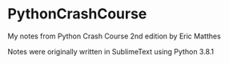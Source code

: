 # PythonCrashCourse
My notes from Python Crash Course 2nd edition by Eric Matthes 

Notes were originally written in SublimeText using Python 3.8.1



